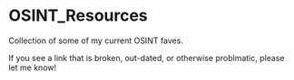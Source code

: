 # OSINT_Resources
Collection of some of my current OSINT faves.

If you see a link that is broken, out-dated, or otherwise problmatic, please let me know!
